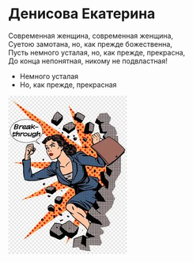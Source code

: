 # Денисова Екатерина

Современная женщина, современная женщина,\
Суетою замотана, но, как прежде божественна,\
Пусть немного усталая, но, как прежде, прекрасна,\
До конца непонятная, никому не подвластная!

* Немного усталая
* Но, как прежде, прекрасная

![avatar](img/i.jpg)